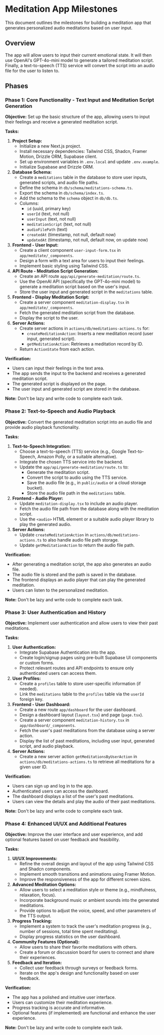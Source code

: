 # Meditation App Milestones

This document outlines the milestones for building a meditation app that generates personalized audio meditations based on user input.

## Overview

The app will allow users to input their current emotional state. It will then use OpenAI's GPT-4o-mini model to generate a tailored meditation script. Finally, a text-to-speech (TTS) service will convert the script into an audio file for the user to listen to.

## Phases

### Phase 1: Core Functionality - Text Input and Meditation Script Generation

**Objective:** Set up the basic structure of the app, allowing users to input their feelings and receive a generated meditation script.

**Tasks:**

1. **Project Setup:**
    -   Initialize a new Next.js project.
    -   Install necessary dependencies: Tailwind CSS, Shadcn, Framer Motion, Drizzle ORM, Supabase client.
    -   Set up environment variables in `.env.local` and update `.env.example`.
    -   Initialize Supabase and Drizzle ORM.
2. **Database Schema:**
    -   Create a `meditations` table in the database to store user inputs, generated scripts, and audio file paths.
    -   Define the schema in `db/schema/meditations-schema.ts`.
    -   Export the schema in `db/schema/index.ts`.
    -   Add the schema to the `schema` object in `db/db.ts`.
    -   Columns:
        -   `id` (uuid, primary key)
        -   `userId` (text, not null)
        -   `userInput` (text, not null)
        -   `meditationScript` (text, not null)
        -   `audioFilePath` (text)
        -   `createdAt` (timestamp, not null, default now)
        -   `updatedAt` (timestamp, not null, default now, on update now)
3. **Frontend - User Input:**
    -   Create a client component `user-input-form.tsx` in `app/meditate/_components`.
    -   Design a form with a text area for users to input their feelings.
    -   Implement basic styling using Tailwind CSS.
4. **API Route - Meditation Script Generation:**
    -   Create an API route `app/api/generate-meditation/route.ts`.
    -   Use the OpenAI API (specifically the GPT-4o-mini model) to generate a meditation script based on the user's input.
    -   Store the user input and generated script in the `meditations` table.
5. **Frontend - Display Meditation Script:**
    -   Create a server component `meditation-display.tsx` in `app/meditate/_components`.
    -   Fetch the generated meditation script from the database.
    -   Display the script to the user.
6. **Server Actions:**
    -   Create server actions in `actions/db/meditations-actions.ts` for:
        -   `createMeditationAction`: Inserts a new meditation record (user input, generated script).
        -   `getMeditationAction`: Retrieves a meditation record by ID.
    -   Return `ActionState` from each action.

**Verification:**

-   Users can input their feelings in the text area.
-   The app sends the input to the backend and receives a generated meditation script.
-   The generated script is displayed on the page.
-   The user input and generated script are stored in the database.

**Note:** Don't be lazy and write code to complete each task.

### Phase 2: Text-to-Speech and Audio Playback

**Objective:** Convert the generated meditation script into an audio file and provide audio playback functionality.

**Tasks:**

1. **Text-to-Speech Integration:**
    -   Choose a text-to-speech (TTS) service (e.g., Google Text-to-Speech, Amazon Polly, or a suitable alternative).
    -   Integrate the chosen TTS service into the backend.
    -   Update the `app/api/generate-meditation/route.ts` to:
        -   Generate the meditation script.
        -   Convert the script to audio using the TTS service.
        -   Save the audio file (e.g., in `public/audio` or a cloud storage bucket).
        -   Store the audio file path in the `meditations` table.
2. **Frontend - Audio Player:**
    -   Update `meditation-display.tsx` to include an audio player.
    -   Fetch the audio file path from the database along with the meditation script.
    -   Use the `<audio>` HTML element or a suitable audio player library to play the generated audio.
3. **Server Actions:**
    -   Update `createMeditationAction` in `actions/db/meditations-actions.ts` to also handle audio file path storage.
    -   Update `getMeditationAction` to return the audio file path.

**Verification:**

-   After generating a meditation script, the app also generates an audio file.
-   The audio file is stored and the path is saved in the database.
-   The frontend displays an audio player that can play the generated meditation.
-   Users can listen to the personalized meditation.

**Note:** Don't be lazy and write code to complete each task.

### Phase 3: User Authentication and History

**Objective:** Implement user authentication and allow users to view their past meditations.

**Tasks:**

1. **User Authentication:**
    -   Integrate Supabase Authentication into the app.
    -   Create login/signup pages using pre-built Supabase UI components or custom forms.
    -   Protect relevant routes and API endpoints to ensure only authenticated users can access them.
2. **User Profiles:**
    -   Create a `profiles` table to store user-specific information (if needed).
    -   Link the `meditations` table to the `profiles` table via the `userId` foreign key.
3. **Frontend - User Dashboard:**
    -   Create a new route `app/dashboard` for the user dashboard.
    -   Design a dashboard layout (`layout.tsx`) and page (`page.tsx`).
    -   Create a server component `meditation-history.tsx` in `app/dashboard/_components`.
    -   Fetch the user's past meditations from the database using a server action.
    -   Display the list of past meditations, including user input, generated script, and audio playback.
4. **Server Actions:**
    -   Create a new server action `getMeditationsByUserAction` in `actions/db/meditations-actions.ts` to retrieve all meditations for a given user ID.

**Verification:**

-   Users can sign up and log in to the app.
-   Authenticated users can access the dashboard.
-   The dashboard displays a list of the user's past meditations.
-   Users can view the details and play the audio of their past meditations.

**Note:** Don't be lazy and write code to complete each task.

### Phase 4: Enhanced UI/UX and Additional Features

**Objective:** Improve the user interface and user experience, and add optional features based on user feedback and feasibility.

**Tasks:**

1. **UI/UX Improvements:**
    -   Refine the overall design and layout of the app using Tailwind CSS and Shadcn components.
    -   Implement smooth transitions and animations using Framer Motion.
    -   Improve the responsiveness of the app for different screen sizes.
2. **Advanced Meditation Options:**
    -   Allow users to select a meditation style or theme (e.g., mindfulness, relaxation, focus).
    -   Incorporate background music or ambient sounds into the generated meditations.
    -   Provide options to adjust the voice, speed, and other parameters of the TTS output.
3. **Progress Tracking:**
    -   Implement a system to track the user's meditation progress (e.g., number of sessions, total time spent meditating).
    -   Display progress statistics on the user dashboard.
4. **Community Features (Optional):**
    -   Allow users to share their favorite meditations with others.
    -   Create a forum or discussion board for users to connect and share their experiences.
5. **Feedback and Iteration:**
    -   Collect user feedback through surveys or feedback forms.
    -   Iterate on the app's design and functionality based on user feedback.

**Verification:**

-   The app has a polished and intuitive user interface.
-   Users can customize their meditation experience.
-   Progress tracking is accurate and informative.
-   Optional features (if implemented) are functional and enhance the user experience.

**Note:** Don't be lazy and write code to complete each task. 